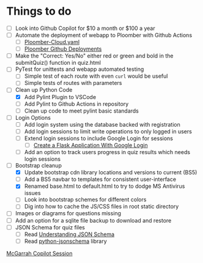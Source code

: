 
# Things to do

- [ ] Look into Github Copilot for $10 a month or $100 a year
- [ ] Automate the deployment of webapp to Ploomber with Github Actions
  - [ ] [Ploomber-Cloud.yaml](https://github.com/ploomber/cloud-template/blob/main/.github/workflows/ploomber-cloud.yaml)
  - [ ] [Ploomber Github Deployments](https://docs.cloud.ploomber.io/en/latest/user-guide/github.html)
- [ ] Make the "Correct: Yes/No" either red or green and bold in the submitQuiz() function in quiz.html
- [ ] PyTest for unittests and webapp automated testing
  - [ ] Simple test of each route with even `curl` would be useful
  - [ ] Simple tests of routes with parameters
- [ ] Clean up Python Code
  - [x] Add Pylint Plugin to VSCode
  - [ ] Add Pylint to Github Actions in repository
  - [ ] Clean up code to meet pylint basic standards
- [ ] Login Options
  - [ ] Add login system using the database backed with registration
  - [ ] Add login sessions to limit write operations to only logged in users
  - [ ] Extend login sessions to include Google Login for sessions
    - [ ] [Create a Flask Application With Google Login](https://realpython.com/flask-google-login/)
  - [ ] Add an option to track users progress in quiz results which needs login sessions
- [ ] Bootstrap cleanup
  - [x] Update bootstrap cdn library locations and versions to current (BS5)
  - [ ] Add a BS5 navbar to templates for consistent user-interface
  - [x] Renamed base.html to default.html to try to dodge MS Antivirus issues
  - [ ] Look into bootstrap schemes for different colors
  - [ ] Dig into how to cache the JS/CSS files in root static directory
- [ ] Images or diagrams for questions missing
- [ ] Add an option for a sqlite file backup to download and restore
- [ ] JSON Schema for quiz files
  - [ ] Read [Understanding JSON Schema](https://json-schema.org/understanding-json-schema)
  - [ ] Read [python-jsonschema](https://python-jsonschema.readthedocs.io/en/latest/) library

[McGarrah Copilot Session](https://copilot.microsoft.com/chats/hVD49LnGBp1iNpjCoorZg)
